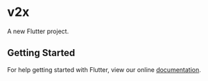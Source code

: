 # v2x

A new Flutter project.

## Getting Started

For help getting started with Flutter, view our online
[documentation](https://flutter.io/).
